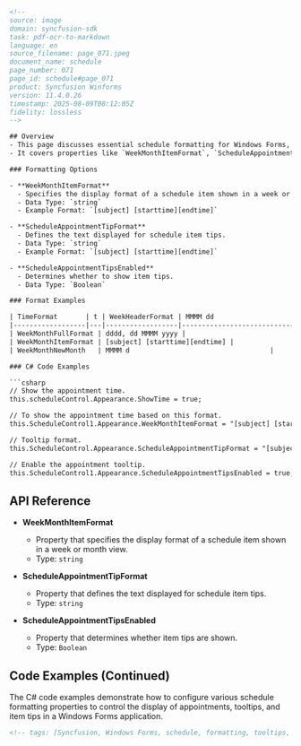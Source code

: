 ```html
<!-- 
source: image
domain: syncfusion-sdk
task: pdf-ocr-to-markdown
language: en
source_filename: page_071.jpeg
document_name: schedule
page_number: 071
page_id: schedule#page_071
product: Syncfusion Winforms
version: 11.4.0.26
timestamp: 2025-08-09T08:12:05Z
fidelity: lossless
-->

## Overview
- This page discusses essential schedule formatting for Windows Forms, including settings for display formats, tooltips, and item tips.
- It covers properties like `WeekMonthItemFormat`, `ScheduleAppointmentTipFormat`, and `ScheduleAppointmentTipsEnabled` with their descriptions, data types, and usage in C# code examples.

### Formatting Options

- **WeekMonthItemFormat**
  - Specifies the display format of a schedule item shown in a week or month view. 
  - Data Type: `string`
  - Example Format: `[subject] [starttime][endtime]`

- **ScheduleAppointmentTipFormat**
  - Defines the text displayed for schedule item tips.
  - Data Type: `string`
  - Example Format: `[subject] [starttime][endtime]`

- **ScheduleAppointmentTipsEnabled**
  - Determines whether to show item tips.
  - Data Type: `Boolean`

### Format Examples

| TimeFormat       | t | WeekHeaderFormat | MMMM dd                                    |
|------------------|---|------------------|-------------------------------------------|
| WeekMonthFullFormat | dddd, dd MMMM yyyy |
| WeekMonthItemFormat | [subject] [starttime][endtime] |
| WeekMonthNewMonth   | MMMM d                                   |

### C# Code Examples

```csharp
// Show the appointment time.
this.scheduleControl.Appearance.ShowTime = true;

// To show the appointment time based on this format.
this.ScheduleControl1.Appearance.WeekMonthItemFormat = "[subject] [starttime][endtime]";

// Tooltip format.
this.ScheduleControl.Appearance.ScheduleAppointmentTipFormat = "[subject] [starttime][endtime]";

// Enable the appointment tooltip.
this.ScheduleControl1.Appearance.ScheduleAppointmentTipsEnabled = true;
```

## API Reference

- **WeekMonthItemFormat**
  - Property that specifies the display format of a schedule item shown in a week or month view.
  - Type: `string`

- **ScheduleAppointmentTipFormat**
  - Property that defines the text displayed for schedule item tips.
  - Type: `string`

- **ScheduleAppointmentTipsEnabled**
  - Property that determines whether item tips are shown.
  - Type: `Boolean`

## Code Examples (Continued)

The C# code examples demonstrate how to configure various schedule formatting properties to control the display of appointments, tooltips, and item tips in a Windows Forms application.

```html
<!-- tags: [Syncfusion, Windows Forms, schedule, formatting, tooltips, C#] keywords: [WeekMonthItemFormat, ScheduleAppointmentTipFormat, ScheduleAppointmentTipsEnabled, Windows Forms, C#] -->
```
